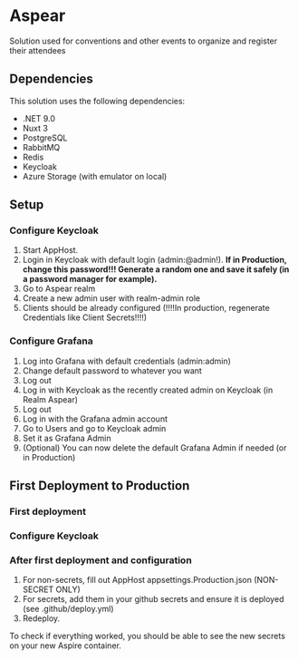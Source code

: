 ﻿# Aspear

Solution used for conventions and other events to organize and register their attendees

## Dependencies
This solution uses the following dependencies:
- .NET 9.0
- Nuxt 3
- PostgreSQL 
- RabbitMQ
- Redis
- Keycloak
- Azure Storage (with emulator on local)

## Setup
### Configure Keycloak
1. Start AppHost.
2. Login in Keycloak with default login (admin:@admin!). **If in Production, change this password!!! Generate a random one and save it safely (in a password manager for example).**
3. Go to Aspear realm
4. Create a new admin user with realm-admin role
5. Clients should be already configured (!!!!In production, regenerate Credentials like Client Secrets!!!!)

### Configure Grafana
1. Log into Grafana with default credentials (admin:admin)
2. Change default password to whatever you want
3. Log out
4. Log in with Keycloak as the recently created admin on Keycloak (in Realm Aspear)
5. Log out
6. Log in with the Grafana admin account
7. Go to Users and go to Keycloak admin
8. Set it as Grafana Admin
9. (Optional) You can now delete the default Grafana Admin if needed (or in Production)

## First Deployment to Production
### First deployment

### Configure Keycloak

### After first deployment and configuration
1. For non-secrets, fill out AppHost appsettings.Production.json (NON-SECRET ONLY)
2. For secrets, add them in your github secrets and ensure it is deployed (see .github/deploy.yml)
3. Redeploy. 

To check if everything worked, you should be able to see the new secrets on your new Aspire container.